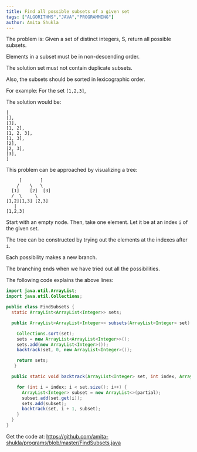 ```yaml
---
title: Find all possible subsets of a given set
tags: ["ALGORITHMS","JAVA","PROGRAMMING"]
author: Amita Shukla
---
```


The problem is: Given a set of distinct integers, S, return all possible subsets.

Elements in a subset must be in non-descending order.

The solution set must not contain duplicate subsets.

Also, the subsets should be sorted in lexicographic order.

 


For example: For the set `[1,2,3]`,

The solution would be:

```
[
[],
[1],
[1, 2],
[1, 2, 3],
[1, 3],
[2],
[2, 3],
[3],
]
```
 


This problem can be approached by visualizing a tree:

``` 
     [       ] 
    /    \   \ 
  [1]    [2]  [3] 
  /  \     \
[1,2][1,3] [2,3] 
   | 
[1,2,3] 
```

Start with an empty node. Then, take one element. Let it be at an index `i` of the given set.

The tree can be constructed by trying out the elements at the indexes after `i`.

Each possibility makes a new branch.

The branching ends when we have tried out all the possibilities.

 


The following code explains the above lines: 
 

```java
import java.util.ArrayList;
import java.util.Collections;

public class FindSubsets {
  static ArrayList<ArrayList<Integer>> sets;

  public ArrayList<ArrayList<Integer>> subsets(ArrayList<Integer> set) {

    Collections.sort(set);
    sets = new ArrayList<ArrayList<Integer>>();
    sets.add(new ArrayList<Integer>());
    backtrack(set, 0, new ArrayList<Integer>());

    return sets;
   }

  public static void backtrack(ArrayList<Integer> set, int index, ArrayList<Integer> partial) {

    for (int i = index; i < set.size(); i++) {
      ArrayList<Integer> subset = new ArrayList<>(partial);
      subset.add(set.get(i));
      sets.add(subset);
      backtrack(set, i + 1, subset);
    }
  }
}
```
 
Get the code at: <https://github.com/amita-shukla/programs/blob/master/FindSubsets.java>
